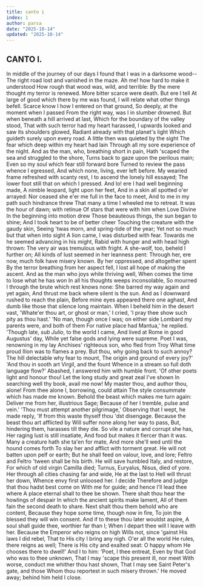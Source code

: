 ```yaml
---
title: canto i
index: 1
author: parsa
date: "2025-10-14"
updated: "2025-10-14"
---
```


## CANTO I.

In middle of the journey of our days
I found that I was in a darksome wood--
The right road lost and vanished in the maze.
Ah me! how hard to make it understood
How rough that wood was, wild, and terrible:
By the mere thought my terror is renewed.
More bitter scarce were death. But ere I tell
At large of good which there by me was found,
I will relate what other things befell.
Scarce know I how I entered on that ground,
So deeply, at the moment when I passed
From the right way, was I in slumber drowned.
But when beneath a hill arrived at last,
Which for the boundary of the valley stood,
That with such terror had my heart harassed,
I upwards looked and saw its shoulders glowed,
Radiant already with that planet's light
Which guideth surely upon every road.
A little then was quieted by the sight
The fear which deep within my heart had lain
Through all my sore experience of the night.
And as the man, who, breathing short in pain,
Hath 'scaped the sea and struggled to the shore,
Turns back to gaze upon the perilous main;
Even so my soul which fear still forward bore
Turned to review the pass whence I egressed,
And which none, living, ever left before.
My wearied frame refreshed with scanty rest,
I to ascend the lonely hill essayed;
The lower foot still that on which I pressed.
And lo! ere I had well beginning made,
A nimble leopard, light upon her feet,
And in a skin all spotted o'er arrayed:
Nor ceased she e'er me full in the face to meet,
And to me in my path such hindrance threw
That many a time I wheeled me to retreat.
It was the hour of dawn; with retinue
Of stars that were with him when Love Divine
In the beginning into motion drew
Those beauteous things, the sun began to shine;
And I took heart to be of better cheer
Touching the creature with the gaudy skin,
Seeing 'twas morn, and spring-tide of the year;
Yet not so much but that when into sight
A lion came, I was disturbed with fear.
Towards me he seemed advancing in his might,
Rabid with hunger and with head high thrown:
The very air was tremulous with fright.
A she-wolf, too, beheld I further on;
All kinds of lust seemed in her leanness pent:
Through her, ere now, much folk have misery known.
By her oppressed, and altogether spent
By the terror breathing from her aspect fell,
I lost all hope of making the ascent.
And as the man who joys while thriving well,
When comes the time to lose what he has won
In all his thoughts weeps inconsolable,
So mourned I through the brute which rest knows none:
She barred my way again and yet again,
And thrust me back where silent is the sun.
And as I downward rushed to reach the plain,
Before mine eyes appeared there one aghast,
And dumb like those that silence long maintain.
When I beheld him in the desert vast,
'Whate'er thou art, or ghost or man,' I cried,
'I pray thee show such pity as thou hast.'
'No man, though once I was; on either side
Lombard my parents were, and both of them
For native place had Mantua,' he replied.
'Though late, _sub Julio_, to the world I came,
And lived at Rome in good Augustus' day,
While yet false gods and lying were supreme.
Poet I was, renowning in my lay
Anchises' righteous son, who fled from Troy
What time proud Ilion was to flames a prey.
But thou, why going back to such annoy?
The hill delectable why fear to mount,
The origin and ground of every joy?'
'And thou in sooth art Virgil, and the fount
Whence in a stream so full doth language flow?'
Abashed, I answered him with humble front.
'Of other poets light and honour thou!
Let the long study and great zeal I've shown
In searching well thy book, avail me now!
My master thou, and author thou, alone!
From thee alone I, borrowing, could attain
The style consummate which has made me known.
Behold the beast which makes me turn again:
Deliver me from her, illustrious Sage;
Because of her I tremble, pulse and vein.'
'Thou must attempt another pilgrimage,'
Observing that I wept, he made reply,
'If from this waste thyself thou 'dst disengage.
Because the beast thou art afflicted by
Will suffer none along her way to pass,
But, hindering them, harasses till they die.
So vile a nature and corrupt she has,
Her raging lust is still insatiate,
And food but makes it fiercer than it was.
Many a creature hath she ta'en for mate,
And more she'll wed until the hound comes forth
To slay her and afflict with torment great.
He will not batten upon pelf or earth;
But he shall feed on valour, love, and lore;
Feltro and Feltro 'tween shall be his birth.
He will save humbled Italy, and restore,
For which of old virgin Camilla died;
Turnus, Euryalus, Nisus, died of yore.
Her through all cities chasing far and wide,
He at the last to Hell will thrust her down,
Whence envy first unloosed her. I decide
Therefore and judge that thou hadst best come on
With me for guide; and hence I'll lead thee where
A place eternal shall to thee be shown.
There shalt thou hear the howlings of despair
In which the ancient spirits make lament,
All of them fain the second death to share.
Next shalt thou them behold who are content,
Because they hope some time, though now in fire,
To join the blessed they will win consent.
And if to these thou later wouldst aspire,
A soul shall guide thee, worthier far than I;
When I depart thee will I leave with her.
Because the Emperor who reigns on high
Wills not, since 'gainst His laws I did rebel,
That to His city I bring any nigh.
O'er all the world He rules, there reigns as well;
There is His city and exalted seat:
O happy whom He chooses there to dwell!'
And I to him: 'Poet, I thee entreat,
Even by that God who was to thee unknown,
That I may 'scape this present ill, nor meet
With worse, conduct me whither thou hast shown,
That I may see Saint Peter's gate, and those
Whom thou reportest in such misery thrown.'
He moved away; behind him held I close.
